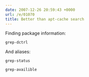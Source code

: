 ```yaml
---
date: 2007-12-26 20:59:43 +0000
url: /e/01070
title: Better than apt-cache search
---
```


Finding package information:

	grep-dctrl
And aliases:

	grep-status

	grep-availible
